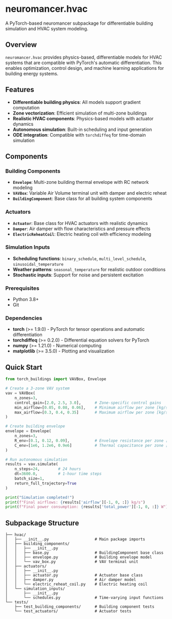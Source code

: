# neuromancer.hvac

A PyTorch-based neuromancer subpackage for differentiable building simulation and HVAC system modeling.

## Overview

`neuromancer.hvac` provides physics-based, differentiable models for HVAC systems that are compatible with PyTorch's automatic differentiation. This enables optimization, control design, and machine learning applications for building energy systems.

## Features

- **Differentiable building physics**: All models support gradient computation
- **Zone vectorization**: Efficient simulation of multi-zone buildings
- **Realistic HVAC components**: Physics-based models with actuator dynamics
- **Autonomous simulation**: Built-in scheduling and input generation
- **ODE integration**: Compatible with `torchdiffeq` for time-domain simulation

## Components

### Building Components
- **`Envelope`**: Multi-zone building thermal envelope with RC network modeling
- **`VAVBox`**: Variable Air Volume terminal unit with damper and electric reheat
- **`BuildingComponent`**: Base class for all building system components

### Actuators
- **`Actuator`**: Base class for HVAC actuators with realistic dynamics
- **`Damper`**: Air damper with flow characteristics and pressure effects
- **`ElectricReheatCoil`**: Electric heating coil with efficiency modeling

### Simulation Inputs
- **Scheduling functions**: `binary_schedule`, `multi_level_schedule`, `sinusoidal_temperature`
- **Weather patterns**: `seasonal_temperature` for realistic outdoor conditions
- **Stochastic inputs**: Support for noise and persistent excitation


### Prerequisites
- Python 3.8+
- Git

### Dependencies
- **torch** (>= 1.9.0) - PyTorch for tensor operations and automatic differentiation
- **torchdiffeq** (>= 0.2.0) - Differential equation solvers for PyTorch
- **numpy** (>= 1.21.0) - Numerical computing
- **matplotlib** (>= 3.5.0) - Plotting and visualization

## Quick Start

```python
from torch_buildings import VAVBox, Envelope

# Create a 3-zone VAV system
vav = VAVBox(
    n_zones=3,
    control_gain=[2.0, 2.5, 3.0],      # Zone-specific control gains
    min_airflow=[0.05, 0.08, 0.06],    # Minimum airflow per zone [kg/s]
    max_airflow=[0.3, 0.4, 0.35]       # Maximum airflow per zone [kg/s]
)

# Create building envelope
envelope = Envelope(
    n_zones=3,
    R_env=[0.1, 0.12, 0.09],           # Envelope resistance per zone [K/W]
    C_env=[1e6, 1.2e6, 0.9e6]          # Thermal capacitance per zone [J/K]
)

# Run autonomous simulation
results = vav.simulate(
    n_steps=24,        # 24 hours
    dt=3600.0,         # 1-hour time steps
    batch_size=1,
    return_full_trajectory=True
)

print("Simulation completed!")
print(f"Final airflows: {results['airflow'][-1, 0, :]} kg/s")
print(f"Final power consumption: {results['total_power'][-1, 0, :]} W")
```

## Subpackage Structure

```
├── hvac/
│   ├── __init__.py                    # Main package imports
│   ├── building_components/
│   │   ├── __init__.py
│   │   ├── base.py                    # BuildingComponent base class
│   │   ├── envelope.py                # Building envelope model
│   │   └── vav_box.py                 # VAV terminal unit
│   ├── actuators/
│   │   ├── __init__.py
│   │   ├── actuator.py                # Actuator base class
│   │   ├── damper.py                  # Air damper model
│   │   └── electric_reheat_coil.py    # Electric heating coil
│   └── simulation_inputs/
│       ├── __init__.py
│       └── schedules.py               # Time-varying input functions
└── tests/
    ├── test_building_components/      # Building component tests
    └── test_actuators/                # Actuator tests
```
